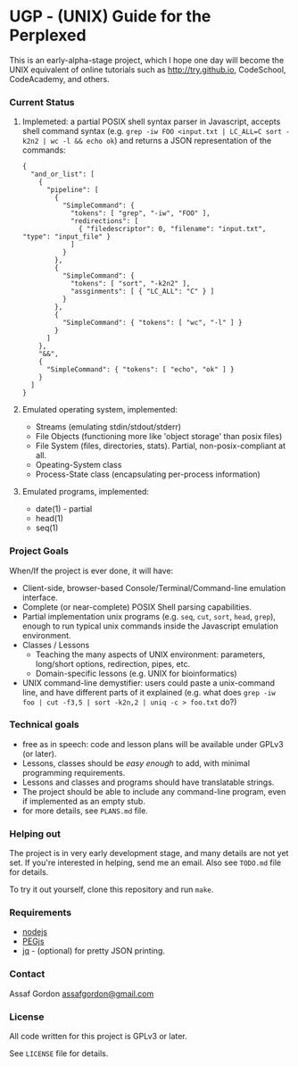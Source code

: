 # UGP - (UNIX) Guide for the Perplexed

This is an early-alpha-stage project, which I hope one day will become
the UNIX equivalent of online tutorials such as <http://try.github.io>,
CodeSchool, CodeAcademy, and others.

### Current Status

1. Implemeted: a partial POSIX shell syntax parser in Javascript, accepts shell command
syntax (e.g. `grep -iw FOO <input.txt | LC_ALL=C sort -k2n2 | wc -l && echo ok`)
and returns a JSON representation of the commands:

    ```
    {
      "and_or_list": [
        {
          "pipeline": [
            {
              "SimpleCommand": {
                "tokens": [ "grep", "-iw", "FOO" ],
                "redirections": [
                  { "filedescriptor": 0, "filename": "input.txt", "type": "input_file" }
                ]
              }
            },
            {
              "SimpleCommand": {
                "tokens": [ "sort", "-k2n2" ],
                "assginments": [ { "LC_ALL": "C" } ]
              }
            },
            {
              "SimpleCommand": { "tokens": [ "wc", "-l" ] }
            }
          ]
        },
        "&&",
        {
          "SimpleCommand": { "tokens": [ "echo", "ok" ] }
        }
      ]
    }
    ```

2. Emulated operating system, implemented:
    * Streams (emulating stdin/stdout/stderr)
    * File Objects (functioning more like 'object storage' than posix files)
    * File System (files, directories, stats). Partial, non-posix-compliant at all.
    * Opeating-System class
    * Process-State class (encapsulating per-process information)

3. Emulated programs, implemented:
    * date(1) - partial
    * head(1)
    * seq(1)

### Project Goals

When/If the project is ever done, it will have:

* Client-side, browser-based Console/Terminal/Command-line emulation interface.
* Complete (or near-complete) POSIX Shell parsing capabilities.
* Partial implementation unix programs (e.g. `seq`, `cut`, `sort`, `head`, `grep`),
enough to run typical unix commands inside the Javascript emulation environment.
* Classes / Lessons
    * Teaching the many aspects of UNIX environment: parameters, long/short options,
    redirection, pipes, etc.
    * Domain-specific lessons (e.g. UNIX for bioinformatics)
* UNIX command-line demystifier: users could paste a unix-command line, and have
different parts of it explained (e.g. what does `grep -iw foo | cut -f3,5 | sort -k2n,2 | uniq -c > foo.txt` do?)

### Technical goals

* free as in speech: code and lesson plans will be available under GPLv3 (or later).
* Lessons, classes should be *easy enough* to add, with minimal programming requirements.
* Lessons and classes and programs should have translatable strings.
* The project should be able to include any command-line program, even if implemented as an empty stub.
* for more details, see `PLANS.md` file.

### Helping out

The project is in very early development stage, and many details are not yet set.
If you're interested in helping, send me an email.  Also see `TODO.md` file for details.

To try it out yourself, clone this repository and run `make`.

### Requirements

* [nodejs](http://nodejs.org/)
* [PEGjs](http://pegjs.majda.cz/)
* [jq](http://stedolan.github.io/jq/) - (optional) for pretty JSON printing.

### Contact

Assaf Gordon <assafgordon@gmail.com>

### License

All code written for this project is GPLv3 or later.

See `LICENSE` file for details.
